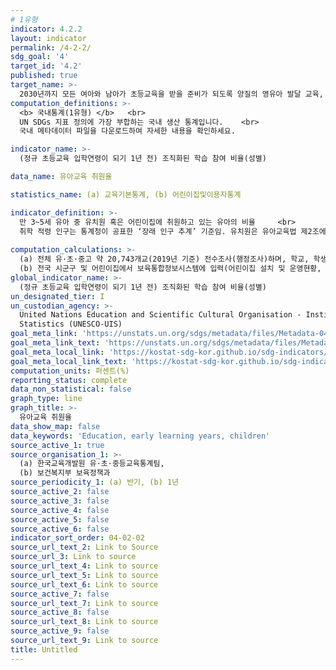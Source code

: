 ```yaml
---
# 1유형 
indicator: 4.2.2
layout: indicator
permalink: /4-2-2/
sdg_goal: '4'
target_id: '4.2'
published: true
target_name: >-
  2030년까지 모든 여아와 남아가 초등교육을 받을 준비가 되도록 양질의 영유아 발달 교육, 보육 및 취학 전 교육에 대한 접근을 보장
computation_definitions: >-
  <b> 국내통계(1유형) </b>   <br>
  UN SDGs 지표 정의에 가장 부합하는 국내 생산 통계입니다.    <br>
  국내 메타데이터 파일을 다운로드하여 자세한 내용을 확인하세요.

indicator_name: >-
  (정규 초등교육 입학연령이 되기 1년 전) 조직화된 학습 참여 비율(성별)

data_name: 유아교육 취원율

statistics_name: (a) 교육기본통계, (b) 어린이집및이용자통계

indicator_definition: >-
  만 3~5세 유아 중 유치원 혹은 어린이집에 취원하고 있는 유아의 비율     <br>
  취학 적령 인구는 통계청이 공표한 ‘장래 인구 추계’ 기준임. 유치원은 유아교육법 제2조에 의하여 만 3세부터 취학 전까지의 유아를 대상으로 교육, 보호하는 학교를 의미함
  
computation_calculations: >-
  (a) 전체 유·초·중고 약 20,743개교(2019년 기준) 전수조사(행정조사)하며, 학교, 학생, 교원 등 교육 분야 기본 사항을 조사사회보장기본법 제32조에 따라 국가와 지자체 등의 제출기관이 작성한 승인 및 미승인 통계들을 분석하여 발간     <br>
  (b) 전국 시군구 및 어린이집에서 보육통합정보시스템에 입력(어린이집 설치 및 운영현황, 교직원 현황, 보육료지원 현황 등 보고)
global_indicator_name: >-
  (정규 초등교육 입학연령이 되기 1년 전) 조직화된 학습 참여 비율(성별)   
un_designated_tier: I
un_custodian_agency: >-
  United Nations Education and Scientific Cultural Organisation - Institute of
  Statistics (UNESCO-UIS)
goal_meta_link: 'https://unstats.un.org/sdgs/metadata/files/Metadata-04-02-02.pdf'
goal_meta_link_text: 'https://unstats.un.org/sdgs/metadata/files/Metadata-04-02-02.pdf'
goal_meta_local_link: 'https://kostat-sdg-kor.github.io/sdg-indicators/public/data/Metadata-04-02-02_KOR.pdf'
goal_meta_local_link_text: 'https://kostat-sdg-kor.github.io/sdg-indicators/public/data/Metadata-04-02-02_KOR.pdf'
computation_units: 퍼센트(%)
reporting_status: complete
data_non_statistical: false
graph_type: line
graph_title: >-
  유아교육 취원율
data_show_map: false
data_keywords: 'Education, early learning years, children'
source_active_1: true
source_organisation_1: >-
  (a) 한국교육개발원 유·초·중등교육통계팀,     
  (b) 보건복지부 보육정책과
source_periodicity_1: (a) 반기, (b) 1년
source_active_2: false
source_active_3: false
source_active_4: false
source_active_5: false
source_active_6: false
indicator_sort_order: 04-02-02
source_url_text_2: Link to Source
source_url_3: Link to source
source_url_text_4: Link to source
source_url_text_5: Link to source
source_url_text_6: Link to source
source_active_7: false
source_url_text_7: Link to source
source_active_8: false
source_url_text_8: Link to source
source_active_9: false
source_url_text_9: Link to source
title: Untitled
---
```

